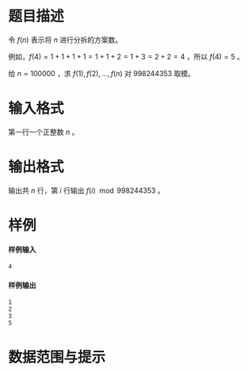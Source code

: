 
# 题目描述

令 $f(n)$ 表示将 $n$ 进行分拆的方案数。

例如，$f(4) = 1 + 1 + 1 + 1 = 1 + 1 + 2 = 1 + 3 = 2 + 2 = 4$ ，所以 $f(4) = 5$ 。

给 $n = 100000$ ，求 $f(1), f(2), ..., f(n)$ 对 $998244353$ 取模。

# 输入格式

第一行一个正整数 $n$ 。

# 输出格式

输出共 $n$ 行，第 $i$ 行输出 $f(i) \mod 998244353$ 。

# 样例

#### 样例输入

```plain
4
```

#### 样例输出

```plain
1
2
3
5
```


# 数据范围与提示



